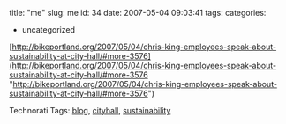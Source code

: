 title: "me"
slug: me
id: 34
date: 2007-05-04 09:03:41
tags: 
categories: 
- uncategorized

[http://bikeportland.org/2007/05/04/chris-king-employees-speak-about-sustainability-at-city-hall/#more-3576](http://bikeportland.org/2007/05/04/chris-king-employees-speak-about-sustainability-at-city-hall/#more-3576 "http://bikeportland.org/2007/05/04/chris-king-employees-speak-about-sustainability-at-city-hall/#more-3576")

<!-- technorati tags start -->

Technorati Tags: [blog](http://www.technorati.com/tag/blog), [cityhall](http://www.technorati.com/tag/cityhall), [sustainability](http://www.technorati.com/tag/sustainability)
<!-- technorati tags end -->

